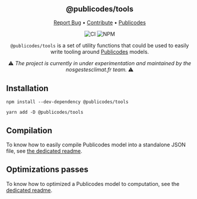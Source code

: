 <div align="center">
  <h3 align="center">
	<big>@publicodes/tools</big>
  </h3>
  <p align="center">
   <a href="https://github.com/incubateur-ademe/publicodes-tools/issues">Report Bug</a>
   •
   <a href="https://github.com/incubateur-ademe/publicodes-tools/blob/master/CONTRIBUTING.md">Contribute</a>
   •
   <a href="https://publi.codes">Publicodes</a>
  </p>

![CI][ci-link] ![NPM][npm-link]

 `@publicodes/tools` is a set of utility functions that could be used to easily write 
    tooling around [Publicodes](https://publi.codes) models.

 :warning: <i>The project is currently in under experimentation and maintained
     by the nosgestesclimat.fr team.</i> :warning:

</div>

## Installation

```
npm install --dev-dependency @publicodes/tools

yarn add -D @publicodes/tools
```

## Compilation

To know how to easily compile Publicodes model into a standalone JSON file, see
[the dedicated
readme](https://github.com/incubateur-ademe/publicodes-tools/blob/main/docs/compilation.md).

## Optimizations passes

To know how to optimized a Publicodes model to computation, see the [dedicated
readme](https://github.com/incubateur-ademe/publicodes-tools/blob/main/source/optims/README.md).


[ci-link]: https://github.com/datagir/publiopti/actions/workflows/build.yml/badge.svg
[npm-link]: https://img.shields.io/npm/v/publiopti
